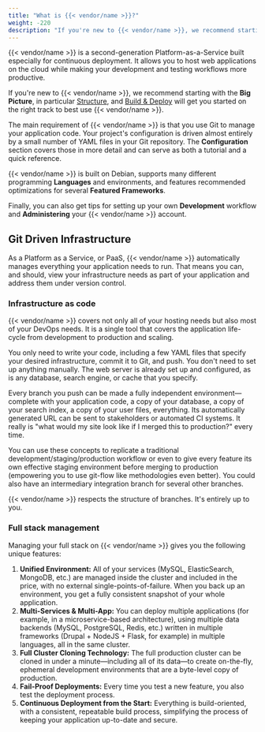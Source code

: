```yaml
---
title: "What is {{< vendor/name >}}?"
weight: -220
description: "If you're new to {{< vendor/name >}}, we recommend starting with Structure and Build & Deploy, which will get you started on the right track to use {{< vendor/name >}} most effectively."
---
```


{{< vendor/name >}} is a second-generation Platform-as-a-Service built especially for continuous deployment.
It allows you to host web applications on the cloud while making your development and testing workflows more productive.

If you're new to {{< vendor/name >}}, we recommend starting with the **Big Picture**, in particular [Structure](/overview/structure.md), and [Build & Deploy](/overview/build-deploy.md) will get you started on the right track to best use {{< vendor/name >}}.

The main requirement of {{< vendor/name >}} is that you use Git to manage your application code.
Your project's configuration is driven almost entirely by a small number of YAML files in your Git repository.
The **Configuration** section covers those in more detail and can serve as both a tutorial and a quick reference.

{{< vendor/name >}} is built on Debian, supports many different programming **Languages** and environments,
and features recommended optimizations for several **Featured Frameworks**.

Finally, you can also get tips for setting up your own **Development** workflow and **Administering** your {{< vendor/name >}} account.

## Git Driven Infrastructure

As a Platform as a Service, or PaaS, {{< vendor/name >}} automatically manages everything your application needs to run.
That means you can, and should, view your infrastructure needs as part of your application and address them under version control.

### Infrastructure as code

{{< vendor/name >}} covers not only all of your hosting needs but also most of your DevOps needs. It is a single tool that covers the application life-cycle from development to production and scaling.

You only need to write your code, including a few YAML files that specify your desired infrastructure, commit it to Git, and push.
You don't need to set up anything manually. The web server is already set up and configured, as is any database, search engine, or cache that you specify.

Every branch you push can be made a fully independent environment&mdash;complete with your application code, a copy of your database, a copy of your search index, a copy of your user files, everything.
Its automatically generated URL can be sent to stakeholders or automated CI systems.
It really is "what would my site look like if I merged this to production?" every time.

You can use these concepts to replicate a traditional development/staging/production workflow or even to give every feature its own effective staging environment before merging to production (empowering you to use git-flow like methodologies even better). You could also have an intermediary integration branch for several other branches.

{{< vendor/name >}} respects the structure of branches. It's entirely up to you.

### Full stack management

Managing your full stack on {{< vendor/name >}} gives you the following unique features:

1. **Unified Environment:** All of your services (MySQL, ElasticSearch, MongoDB, etc.) are managed inside the cluster and included in the price, with no external single-points-of-failure. When you back up an environment, you get a fully consistent snapshot of your whole application.
2. **Multi-Services & Multi-App:** You can deploy multiple applications (for example, in a microservice-based architecture), using multiple data backends (MySQL, PostgreSQL, Redis, etc.) written in multiple frameworks (Drupal + NodeJS + Flask, for example) in multiple languages, all in the same cluster.
3. **Full Cluster Cloning Technology:** The full production cluster can be cloned in under a minute&mdash;including all of its data&mdash;to create on-the-fly, ephemeral development environments that are a byte-level copy of production.
4. **Fail-Proof Deployments:** Every time you test a new feature, you also test the deployment process.
5. **Continuous Deployment from the Start:** Everything is build-oriented, with a consistent, repeatable build process, simplifying the process of keeping your application up-to-date and secure.
